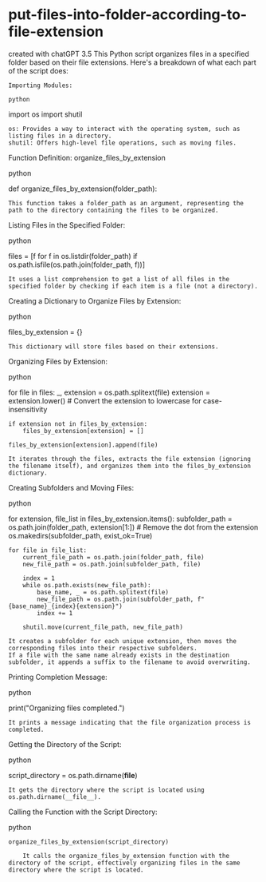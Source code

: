 # put-files-into-folder-according-to-file-extension
created with chatGPT 3.5
This Python script organizes files in a specified folder based on their file extensions. Here's a breakdown of what each part of the script does:

    Importing Modules:

    python

import os
import shutil

    os: Provides a way to interact with the operating system, such as listing files in a directory.
    shutil: Offers high-level file operations, such as moving files.

Function Definition: organize_files_by_extension

python

def organize_files_by_extension(folder_path):

    This function takes a folder_path as an argument, representing the path to the directory containing the files to be organized.

Listing Files in the Specified Folder:

python

files = [f for f in os.listdir(folder_path) if os.path.isfile(os.path.join(folder_path, f))]

    It uses a list comprehension to get a list of all files in the specified folder by checking if each item is a file (not a directory).

Creating a Dictionary to Organize Files by Extension:

python

files_by_extension = {}

    This dictionary will store files based on their extensions.

Organizing Files by Extension:

python

for file in files:
    _, extension = os.path.splitext(file)
    extension = extension.lower()  # Convert the extension to lowercase for case-insensitivity

    if extension not in files_by_extension:
        files_by_extension[extension] = []

    files_by_extension[extension].append(file)

    It iterates through the files, extracts the file extension (ignoring the filename itself), and organizes them into the files_by_extension dictionary.

Creating Subfolders and Moving Files:

python

for extension, file_list in files_by_extension.items():
    subfolder_path = os.path.join(folder_path, extension[1:])  # Remove the dot from the extension
    os.makedirs(subfolder_path, exist_ok=True)

    for file in file_list:
        current_file_path = os.path.join(folder_path, file)
        new_file_path = os.path.join(subfolder_path, file)

        index = 1
        while os.path.exists(new_file_path):
            base_name, _ = os.path.splitext(file)
            new_file_path = os.path.join(subfolder_path, f"{base_name}_{index}{extension}")
            index += 1

        shutil.move(current_file_path, new_file_path)

    It creates a subfolder for each unique extension, then moves the corresponding files into their respective subfolders.
    If a file with the same name already exists in the destination subfolder, it appends a suffix to the filename to avoid overwriting.

Printing Completion Message:

python

print("Organizing files completed.")

    It prints a message indicating that the file organization process is completed.

Getting the Directory of the Script:

python

script_directory = os.path.dirname(__file__)

    It gets the directory where the script is located using os.path.dirname(__file__).

Calling the Function with the Script Directory:

python

    organize_files_by_extension(script_directory)

        It calls the organize_files_by_extension function with the directory of the script, effectively organizing files in the same directory where the script is located.

